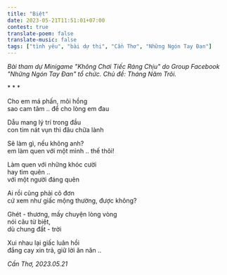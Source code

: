 ```yaml
---
title: "Biệt"
date: 2023-05-21T11:51:01+07:00
contest: true
translate-poem: false
translate-music: false
tags: ["tình yêu", "bài dự thi", "Cần Thơ", "Những Ngón Tay Đan"]
---
```

*Bài tham dự Minigame "Không Chơi Tiếc Ráng Chịu" do Group Facebook "Những Ngón Tay Đan" tổ chức. Chủ đề: Tháng Năm Trôi.*  
  
\* \* \*
  
Cho em má phấn, môi hồng  
sao cam tâm .. để cho lòng em đau  
  
Dẫu mang lý trí trong đầu  
con tim nát vụn thì đâu chữa lành  
  
Sẽ làm gì, nếu không anh?  
em làm quen với một mình .. thế thôi!  
  
Làm quen với những khóc cười  
hay tìm quên ..  
với một người đáng quên  
  
Ai rồi cũng phải cô đơn  
cứ xem như giấc mộng thường, được không?  
  
Ghét - thương, mấy chuyện lòng vòng  
nói câu từ biệt,  
dù chung đất - trời  
  
Xui nhau lại giấc luân hồi  
đắng cay xin trả, giữ lời ăn năn ..
  
*Cần Thơ, 2023.05.21*